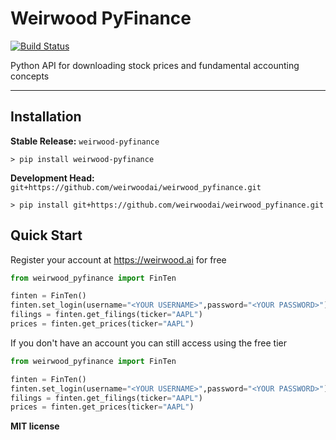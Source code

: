 # Weirwood PyFinance

[![Build Status](https://github.com/weirwoodai/weirwood_pyfinance/workflows/Build%20Main/badge.svg)](https://github.com/weirwoodai/weirwood_pyfinance/actions)

Python API for downloading stock prices and fundamental accounting concepts

---

## Installation

**Stable Release:** `weirwood-pyfinance`<br>

```console
> pip install weirwood-pyfinance
```

**Development Head:** `git+https://github.com/weirwoodai/weirwood_pyfinance.git`

```console
> pip install git+https://github.com/weirwoodai/weirwood_pyfinance.git
```

## Quick Start

Register your account at https://weirwood.ai for free

```python
from weirwood_pyfinance import FinTen

finten = FinTen()
finten.set_login(username="<YOUR USERNAME>",password="<YOUR PASSWORD>")
filings = finten.get_filings(ticker="AAPL")
prices = finten.get_prices(ticker="AAPL")
```

If you don't have an account you can still access using the free tier

```python
from weirwood_pyfinance import FinTen

finten = FinTen()
finten.set_login(username="<YOUR USERNAME>",password="<YOUR PASSWORD>")
filings = finten.get_filings(ticker="AAPL")
prices = finten.get_prices(ticker="AAPL")
```

**MIT license**
